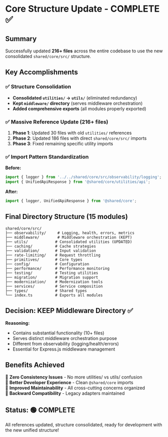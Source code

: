 # Core Structure Update - COMPLETE ✅

## Summary
Successfully updated **216+ files** across the entire codebase to use the new consolidated `shared/core/src/` structure.

## Key Accomplishments

### ✅ Structure Consolidation
- **Consolidated `utilities/` → `utils/`** (eliminated redundancy)
- **Kept `middleware/` directory** (serves middleware orchestration)
- **Added comprehensive exports** (all modules properly exported)

### ✅ Massive Reference Update (216+ files)
1. **Phase 1**: Updated 30 files with old `utilities/` references
2. **Phase 2**: Updated 186 files with direct `shared/core/src/` imports  
3. **Phase 3**: Fixed remaining specific utility imports

### ✅ Import Pattern Standardization

**Before:**
```typescript
import { logger } from '../../shared/core/src/observability/logging';
import { UnifiedApiResponse } from '@shared/core/utilities/api';
```

**After:**
```typescript
import { logger, UnifiedApiResponse } from '@shared/core';
```

## Final Directory Structure (15 modules)

```
shared/core/src/
├── observability/     # Logging, health, errors, metrics
├── middleware/        # Middleware orchestration (KEPT)
├── utils/            # Consolidated utilities (UPDATED)
├── caching/          # Cache strategies
├── validation/       # Input validation
├── rate-limiting/    # Request throttling
├── primitives/       # Core types
├── config/           # Configuration
├── performance/      # Performance monitoring
├── testing/          # Testing utilities
├── migration/        # Migration support
├── modernization/    # Modernization tools
├── services/         # Service composition
├── types/            # Shared types
└── index.ts          # Exports all modules
```

## Decision: KEEP Middleware Directory ✅

**Reasoning:**
- Contains substantial functionality (10+ files)
- Serves distinct middleware orchestration purpose
- Different from observability (logging/health/errors)
- Essential for Express.js middleware management

## Benefits Achieved

🎯 **Zero Consistency Issues** - No more utilities/ vs utils/ confusion  
🚀 **Better Developer Experience** - Clean `@shared/core` imports  
🔧 **Improved Maintainability** - All cross-cutting concerns organized  
🔄 **Backward Compatibility** - Legacy adapters maintained  

## Status: 🟢 COMPLETE

All references updated, structure consolidated, ready for development with the new unified structure!
